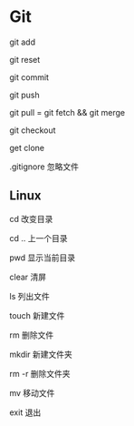 # Git

git add

git reset

git commit

git push

git pull = git fetch && git merge

git checkout

get clone

.gitignore 忽略文件

## Linux

cd 改变目录

cd .. 上一个目录

pwd 显示当前目录

clear 清屏

ls 列出文件

touch 新建文件

rm 删除文件

mkdir 新建文件夹

rm -r 删除文件夹

mv 移动文件

exit 退出
